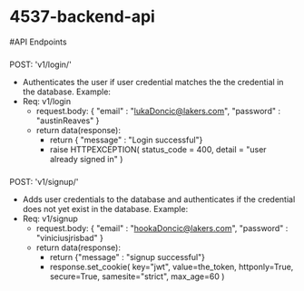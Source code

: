 # 4537-backend-api


#API Endpoints

###
POST: 'v1/login/'
- Authenticates the user if user credential matches the the credential in the database.
Example:
- Req: v1/login
    - request.body: 
        {
            "email" : "lukaDoncic@lakers.com",
            "password" : "austinReaves"
        }
    - return data(response):
        - return { "message" : "Login successful"}
        - raise HTTPEXCEPTION(
            status_code = 400,
            detail = "user already signed in"
        )


###
POST: 'v1/signup/'
- Adds user credentials to the database and authenticates if the credential does not yet exist in the database.
Example:
- Req: v1/signup
    - request.body:
        {
            "email" : "hookaDoncic@lakers.com",
            "password" : "viniciusjrisbad"
        }
    - return data(response):
        - return {"message" : "signup successful"}
        - response.set_cookie(
        key="jwt",
        value=the_token,
        httponly=True,
        secure=True,
        samesite="strict",
        max_age=60
    )


    